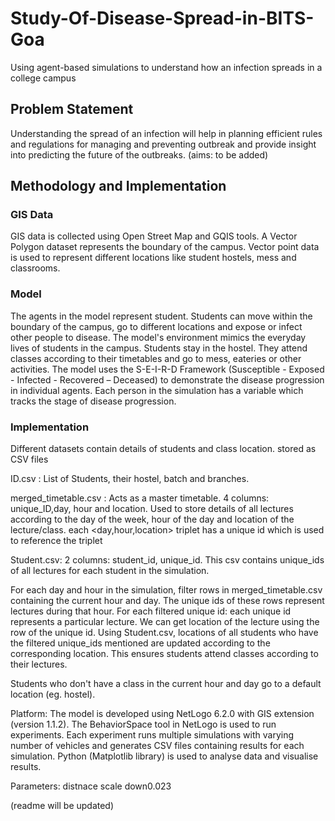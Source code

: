# Study-Of-Disease-Spread-in-BITS-Goa
Using agent-based simulations to understand how an infection spreads in a college campus
## Problem Statement
Understanding the spread of an infection will help in planning efficient rules and regulations for managing and preventing outbreak and provide insight into predicting the future of the outbreaks.
(aims: to be added)
## Methodology and Implementation
### GIS Data
GIS data is collected using Open Street Map and GQIS tools. A Vector Polygon dataset represents the boundary of the campus. Vector point data is used to represent different locations like student hostels, mess and classrooms. 
### Model
The agents in the model represent student. Students can move within the boundary of the campus, go to different locations and expose or infect other people to disease.
The model's environment mimics the everyday lives of students in the campus. Students stay in the hostel. They attend classes according to their timetables and go to mess, eateries or other activities.
The model uses the S-E-I-R-D Framework (Susceptible - Exposed - Infected - Recovered – Deceased) to demonstrate the disease progression in individual agents. Each person in the simulation has a variable which tracks the stage of disease progression.
### Implementation
Different datasets contain details of students and class location. stored as CSV files

ID.csv : List of Students, their hostel, batch and branches.

merged_timetable.csv : Acts as a master timetable. 4 columns: unique_ID,day, hour and location. Used to store details of all lectures according to the day of the week, hour of the day and location of the lecture/class. each <day,hour,location> triplet has a unique id which is used to reference the triplet

Student.csv: 2 columns: student_id, unique_id. This csv contains unique_ids of all lectures for each student in the simulation.

For each day and hour in the simulation, filter rows in merged_timetable.csv containing the current hour and day. The unique ids of these rows represent lectures during that hour.
For each filtered unique id: each unique id represents a particular lecture. We can get location of the lecture using the row of the unique id. Using Student.csv, locations of all students who have the filtered unique_ids mentioned are updated according to the corresponding location. This ensures students attend classes according to their lectures.

Students who don't have a class in the current hour and day go to a default location (eg. hostel). 

Platform: The model is developed using NetLogo 6.2.0 with GIS extension (version 1.1.2). The BehaviorSpace tool in NetLogo is used to run experiments. Each experiment runs multiple simulations with varying number of vehicles and generates CSV files containing results for each simulation. Python (Matplotlib library) is used to analyse data and visualise results.

Parameters: distnace scale down0.023

(readme will be updated)
